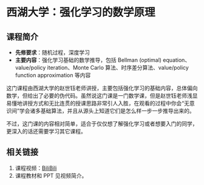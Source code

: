 # 西湖大学：强化学习的数学原理

## 课程简介

- **先修要求**：随机过程，深度学习
- **主要内容**：强化学习基础的数学推导，包括 Bellman (optimal) equation、value/policy iteration、Monte Carlo 算法、时序差分算法、value/policy function approximation 等内容

这门课程由西湖大学的赵世钰老师讲授，主要包括强化学习的基础内容，总体偏向数学，但给出了必要的伪代码。虽然说这门课是一门数学课，但是赵世钰老师浅显易懂地讲授方式和无比连贯的授课思路非常引人入胜，在观看的过程中你会“无意识间”学会诸多基础算法，并且从源头上知道它们是怎么样一步一步推导出来的。

不过，这门课的内容相对简单，适合于仅仅想了解强化学习或者想要入门的同学，更深入的话还需要学习其它课程。

## 相关链接

1. 课程视频：[BiliBili](https://www.bilibili.com/video/BV1sd4y167NS?vd_source=c9e11661823ca4062db1ef99f7e0eee1)
2. 课程教材和 PPT 见视频简介。